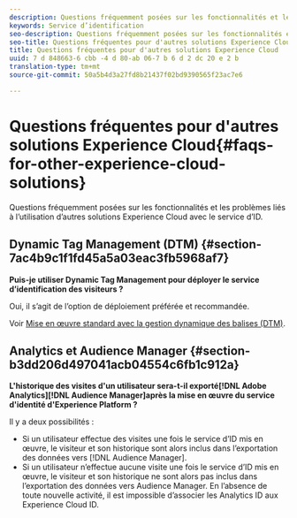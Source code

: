 ```yaml
---
description: Questions fréquemment posées sur les fonctionnalités et les problèmes liés à l’utilisation d’autres solutions Experience Cloud avec le service d’ID.
keywords: Service d’identification
seo-description: Questions fréquemment posées sur les fonctionnalités et les problèmes liés à l’utilisation d’autres solutions Experience Cloud avec le service d’ID.
seo-title: Questions fréquentes pour d'autres solutions Experience Cloud
title: Questions fréquentes pour d'autres solutions Experience Cloud
uuid: 7 d 848663-6 cbb -4 d 80-ab 06-7 b 6 d 2 dc 20 e 2 b
translation-type: tm+mt
source-git-commit: 50a5b4d3a27fd8b21437f02bd9390565f23ac7e6

---
```



# Questions fréquentes pour d&#39;autres solutions Experience Cloud{#faqs-for-other-experience-cloud-solutions}

Questions fréquemment posées sur les fonctionnalités et les problèmes liés à l’utilisation d’autres solutions Experience Cloud avec le service d’ID.

## Dynamic Tag Management (DTM) {#section-7ac4b9c1f1fd45a5a03eac3fb5968af7}

**Puis-je utiliser Dynamic Tag Management pour déployer le service d’identification des visiteurs ?**

Oui, il s’agit de l’option de déploiement préférée et recommandée.

Voir [Mise en œuvre standard avec la gestion dynamique des balises (DTM)](../implementation-guides/standard.md#concept-89cd0199a9634fc48644f2d61e3d2445).

## Analytics et Audience Manager {#section-b3dd206d497041acb04554c6fb1c912a}

**L&#39;historique des visites d&#39;un utilisateur sera-t-il exporté[!DNL Adobe Analytics][!DNL Audience Manager]après la mise en œuvre du service d&#39;identité d&#39;Experience Platform ?**

Il y a deux possibilités :

* Si un utilisateur effectue des visites une fois le service d’ID mis en œuvre, le visiteur et son historique sont alors inclus dans l’exportation des données vers [!DNL Audience Manager].
* Si un utilisateur n’effectue aucune visite une fois le service d’ID mis en œuvre, le visiteur et son historique ne sont alors pas inclus dans l’exportation des données vers Audience Manager. En l’absence de toute nouvelle activité, il est impossible d’associer les Analytics ID aux Experience Cloud ID.

